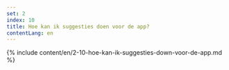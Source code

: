 ```yaml
---
set: 2
index: 10
title: Hoe kan ik suggesties doen voor de app?
contentLang: en
---
```

{% include content/en/2-10-hoe-kan-ik-suggesties-down-voor-de-app.md %}
